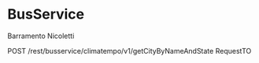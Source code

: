 # BusService
Barramento Nicoletti

POST /rest/busservice/climatempo/v1/getCityByNameAndState RequestTO
